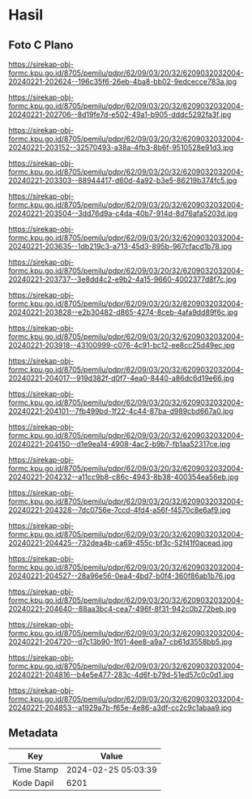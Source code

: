 # Hasil

## Foto C Plano

https://sirekap-obj-formc.kpu.go.id/8705/pemilu/pdpr/62/09/03/20/32/6209032032004-20240221-202624--196c35f6-26eb-4ba8-bb02-9edcecce783a.jpg

https://sirekap-obj-formc.kpu.go.id/8705/pemilu/pdpr/62/09/03/20/32/6209032032004-20240221-202706--8d19fe7d-e502-49a1-b905-dddc5292fa3f.jpg

https://sirekap-obj-formc.kpu.go.id/8705/pemilu/pdpr/62/09/03/20/32/6209032032004-20240221-203152--32570493-a38a-4fb3-8b6f-9510528e91d3.jpg

https://sirekap-obj-formc.kpu.go.id/8705/pemilu/pdpr/62/09/03/20/32/6209032032004-20240221-203303--88944417-d60d-4a92-b3e5-86219b374fc5.jpg

https://sirekap-obj-formc.kpu.go.id/8705/pemilu/pdpr/62/09/03/20/32/6209032032004-20240221-203504--3dd76d9a-c4da-40b7-914d-8d76afa5203d.jpg

https://sirekap-obj-formc.kpu.go.id/8705/pemilu/pdpr/62/09/03/20/32/6209032032004-20240221-203635--1db219c3-a713-45d3-895b-967cfacd1b78.jpg

https://sirekap-obj-formc.kpu.go.id/8705/pemilu/pdpr/62/09/03/20/32/6209032032004-20240221-203737--3e8dd4c2-e9b2-4a15-9660-4002377d8f7c.jpg

https://sirekap-obj-formc.kpu.go.id/8705/pemilu/pdpr/62/09/03/20/32/6209032032004-20240221-203828--e2b30482-d865-4274-8ceb-4afa9dd89f6c.jpg

https://sirekap-obj-formc.kpu.go.id/8705/pemilu/pdpr/62/09/03/20/32/6209032032004-20240221-203918--43100999-c076-4c91-bc12-ee8cc25d49ec.jpg

https://sirekap-obj-formc.kpu.go.id/8705/pemilu/pdpr/62/09/03/20/32/6209032032004-20240221-204017--919d382f-d0f7-4ea0-8440-a86dc6d19e66.jpg

https://sirekap-obj-formc.kpu.go.id/8705/pemilu/pdpr/62/09/03/20/32/6209032032004-20240221-204101--7fb499bd-1f22-4c44-87ba-d989cbd667a0.jpg

https://sirekap-obj-formc.kpu.go.id/8705/pemilu/pdpr/62/09/03/20/32/6209032032004-20240221-204150--d1e9ea14-4908-4ac2-b9b7-fb1aa52317ce.jpg

https://sirekap-obj-formc.kpu.go.id/8705/pemilu/pdpr/62/09/03/20/32/6209032032004-20240221-204232--a11cc9b8-c86c-4943-8b38-400354ea56eb.jpg

https://sirekap-obj-formc.kpu.go.id/8705/pemilu/pdpr/62/09/03/20/32/6209032032004-20240221-204328--7dc0756e-7ccd-4fd4-a56f-f4570c8e6af9.jpg

https://sirekap-obj-formc.kpu.go.id/8705/pemilu/pdpr/62/09/03/20/32/6209032032004-20240221-204425--732dea4b-ca69-455c-bf3c-52f41f0acead.jpg

https://sirekap-obj-formc.kpu.go.id/8705/pemilu/pdpr/62/09/03/20/32/6209032032004-20240221-204527--28a96e56-0ea4-4bd7-b0f4-360f86ab1b76.jpg

https://sirekap-obj-formc.kpu.go.id/8705/pemilu/pdpr/62/09/03/20/32/6209032032004-20240221-204640--88aa3bc4-cea7-496f-8f31-942c0b272beb.jpg

https://sirekap-obj-formc.kpu.go.id/8705/pemilu/pdpr/62/09/03/20/32/6209032032004-20240221-204720--d7c13b90-1f01-4ee8-a9a7-cb61d3558bb5.jpg

https://sirekap-obj-formc.kpu.go.id/8705/pemilu/pdpr/62/09/03/20/32/6209032032004-20240221-204816--b4e5e477-283c-4d6f-b79d-51ed57c0c0d1.jpg

https://sirekap-obj-formc.kpu.go.id/8705/pemilu/pdpr/62/09/03/20/32/6209032032004-20240221-204853--a1929a7b-f65e-4e86-a3df-cc2c9c1abaa9.jpg


## Metadata

| Key        | Value               |
| ---------- | ------------------- |
| Time Stamp | 2024-02-25 05:03:39 |
| Kode Dapil | 6201                |




